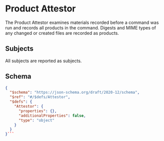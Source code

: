 # Product Attestor

The Product Attestor examines materials recorded before a command was run and records all
products in the command. Digests and MIME types of any changed or created files are recorded as products.

## Subjects

All subjects are reported as subjects.
## Schema
```json
{
  "$schema": "https://json-schema.org/draft/2020-12/schema",
  "$ref": "#/$defs/Attestor",
  "$defs": {
    "Attestor": {
      "properties": {},
      "additionalProperties": false,
      "type": "object"
    }
  }
}```
